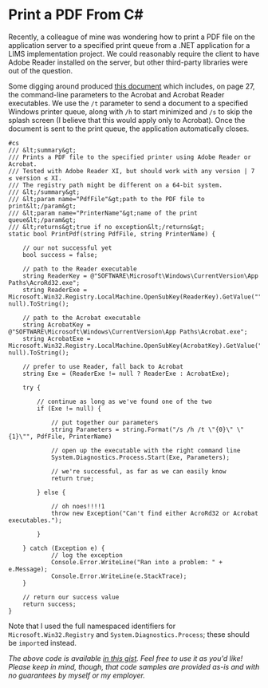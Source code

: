 # Print a PDF From C#

Recently, a colleague of mine was wondering how to print a PDF file on the application server to a specified print queue
from a .NET application for a LIMS implementation project. We could reasonably require the client to have Adobe Reader
installed on the server, but other third-party libraries were out of the question.

Some digging around produced [this document](http://partners.adobe.com/public/developer/en/acrobat/sdk/pdf/intro_to_sdk/DeveloperFAQ.pdf)
which includes, on page 27, the command-line parameters to the Acrobat and Acrobat Reader executables.
We use the `/t` parameter to send a document to a specified Windows printer queue, along with `/h` to start minimized
and `/s` to skip the splash screen (I believe that this would apply only to Acrobat).  Once the document is sent to the
print queue, the application automatically closes.

    #cs
    /// &lt;summary&gt;
    /// Prints a PDF file to the specified printer using Adobe Reader or Acrobat.
    /// Tested with Adobe Reader XI, but should work with any version | 7 ≤ version ≤ XI.
    /// The registry path might be different on a 64-bit system.
    /// &lt;/summary&gt;
    /// &lt;param name="PdfFile"&gt;path to the PDF file to print&lt;/param&gt;
    /// &lt;param name="PrinterName"&gt;name of the print queue&lt;/param&gt;
    /// &lt;returns&gt;true if no exception&lt;/returns&gt;
    static bool PrintPdf(string PdfFile, string PrinterName) {
    
        // our not successful yet
        bool success = false;
    
        // path to the Reader executable
        string ReaderKey = @"SOFTWARE\Microsoft\Windows\CurrentVersion\App Paths\AcroRd32.exe";
        string ReaderExe = Microsoft.Win32.Registry.LocalMachine.OpenSubKey(ReaderKey).GetValue("", null).ToString();
        
        // path to the Acrobat executable
        string AcrobatKey = @"SOFTWARE\Microsoft\Windows\CurrentVersion\App Paths\Acrobat.exe";
        string AcrobatExe = Microsoft.Win32.Registry.LocalMachine.OpenSubKey(AcrobatKey).GetValue("", null).ToString();
        
        // prefer to use Reader, fall back to Acrobat
        string Exe = (ReaderExe != null ? ReaderExe : AcrobatExe);
        
        try {
            
            // continue as long as we've found one of the two
            if (Exe != null) {

                // put together our parameters
                string Parameters = string.Format("/s /h /t \"{0}\" \"{1}\"", PdfFile, PrinterName)

                // open up the executable with the right command line
                System.Diagnostics.Process.Start(Exe, Parameters);
        
                // we're successful, as far as we can easily know
                return true;
                
            } else {
            
                // oh noes!!!!1
                throw new Exception("Can't find either AcroRd32 or Acrobat executables.");
            
            }
                
        } catch (Exception e) {
                // log the exception
                Console.Error.WriteLine("Ran into a problem: " + e.Message);
                Console.Error.WriteLine(e.StackTrace);
        }
        
        // return our success value
        return success;
    }

Note that I used the full namespaced identifiers for `Microsoft.Win32.Registry` and `System.Diagnostics.Process`;
these should be `import`ed instead.

_The above code is available [in this gist](https://gist.github.com/icooper/08c0ce25702c91825ceb).  Feel free to use it as you'd like!  Please keep in mind, though, that code samples are provided as-is and with no guarantees by myself or my employer._
